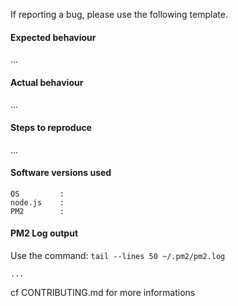 If reporting a bug, please use the following template.

#### Expected behaviour

...

#### Actual behaviour

...

#### Steps to reproduce

...

#### Software versions used

```
OS         :
node.js    :
PM2        :
```

#### PM2 Log output

Use the command: `tail --lines 50 ~/.pm2/pm2.log`

```
...
```

cf CONTRIBUTING.md for more informations
